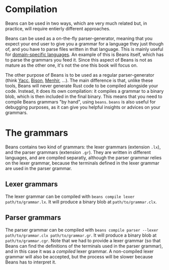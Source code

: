 # Compilation

Beans can be used in two ways, which are very much related but, in
practice, will require entierly different approaches.

Beans can be used as a on-the-fly parser-generator, meaning that you
expect your end user to give you a grammar for a language they just
though of, and you have to parse files written in that language. This
is mainly useful for [domain-specific
languages](https://en.wikipedia.org/wiki/Domain-specific_language). An
example of this is Beans itself, which has to parse the grammars you
feed it. Since this aspect of Beans is not as mature as the other one,
it's not the one this book will focus on.

The other purpose of Beans is to be used as a regular parser-generator
(think [Yacc](https://en.wikipedia.org/wiki/Yacc),
[Bison](https://fr.wikipedia.org/wiki/GNU_Bison),
[Menhir](http://gallium.inria.fr/~fpottier/menhir/), ...). The main
difference is that, unlike these tools, Beans will never generate Rust
code to be compiled alongside your code. Instead, it does its own
compilation: it compiles a grammar to a binary blob, which is then
included in the final binary. This means that you need to compile
Beans grammars "by hand", using `beans`. `beans` is also useful for
debugging purposes, as it can give you helpful insights or advices on
your grammars.

# The grammars

Beans contains two kind of grammars: the lexer grammars (extension
`.lx`), and the parser grammars (extension `.gr`).  They are written
in different languages, and are compiled separatly, although the
parser grammar relies on the lexer grammar, because the terminals
defined in the lexer grammar are used in the parser grammar.

## Lexer grammars

The lexer grammar can be compiled with `beans compile lexer
path/to/grammar.lx`. It will produce a binary blob at
`path/to/grammar.clx`.

## Parser grammars

The parser grammar can be compiled with `beans compile parser --lexer
path/to/grammar.clx path/to/grammar.gr`. It will produce a binary blob
at `path/to/grammar.cgr`. Note that we had to provide a lexer grammar
(so that Beans can find the definitions of the terminals used in the
parser grammar), and in this case it was a *compiled* lexer grammar.
A non-compiled lexer grammar will also be accepted, but the process
will be slower because Beans has to interpret it.
